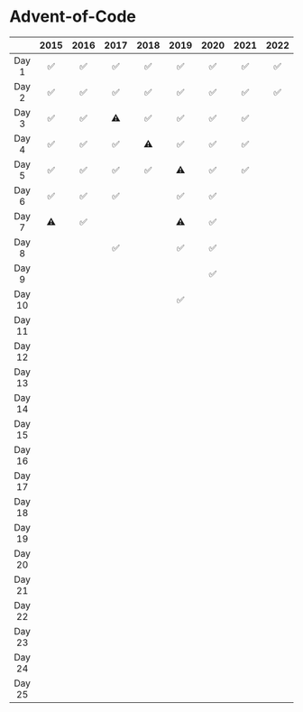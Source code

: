 # Advent-of-Code

|        | 2015 | 2016 | 2017 | 2018 | 2019 | 2020 | 2021 | 2022 |
| :----: | :--: | :--: | :--: | :--: | :--: | :--: | :--: | :--: |
| Day 1  |  ✅  |  ✅  |  ✅  |  ✅  |  ✅  |  ✅  |  ✅  |  ✅  |
| Day 2  |  ✅  |  ✅  |  ✅  |  ✅  |  ✅  |  ✅  |  ✅  |  ✅  |
| Day 3  |  ✅  |  ✅  |  ⚠️  |  ✅  |  ✅  |  ✅  |  ✅  |      |
| Day 4  |  ✅  |  ✅  |  ✅  |  ⚠️  |  ✅  |  ✅  |  ✅  |      |
| Day 5  |  ✅  |  ✅  |  ✅  |  ✅  |  ⚠️  |  ✅  |  ✅  |      |
| Day 6  |  ✅  |  ✅  |  ✅  |      |  ✅  |  ✅  |      |      |
| Day 7  |  ⚠️  |  ✅  |      |      |  ⚠️  |  ✅  |      |      |
| Day 8  |      |      |  ✅  |      |  ✅  |  ✅  |      |      |
| Day 9  |      |      |      |      |      |  ✅  |      |      |
| Day 10 |      |      |      |      |  ✅  |      |      |      |
| Day 11 |      |      |      |      |      |      |      |      |
| Day 12 |      |      |      |      |      |      |      |      |
| Day 13 |      |      |      |      |      |      |      |      |
| Day 14 |      |      |      |      |      |      |      |      |
| Day 15 |      |      |      |      |      |      |      |      |
| Day 16 |      |      |      |      |      |      |      |      |
| Day 17 |      |      |      |      |      |      |      |      |
| Day 18 |      |      |      |      |      |      |      |      |
| Day 19 |      |      |      |      |      |      |      |      |
| Day 20 |      |      |      |      |      |      |      |      |
| Day 21 |      |      |      |      |      |      |      |      |
| Day 22 |      |      |      |      |      |      |      |      |
| Day 23 |      |      |      |      |      |      |      |      |
| Day 24 |      |      |      |      |      |      |      |      |
| Day 25 |      |      |      |      |      |      |      |      |
